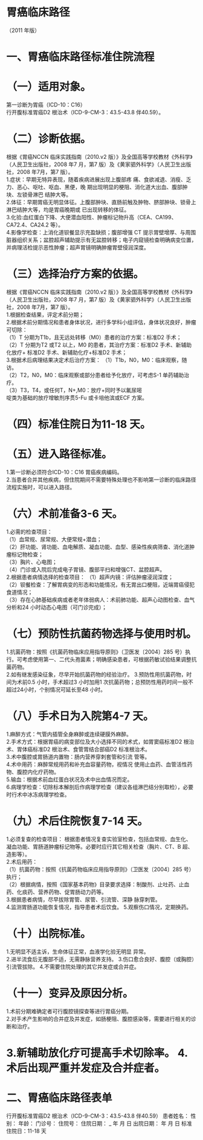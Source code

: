# 胃癌临床路径  
（2011 年版）  
# 一、胃癌临床路径标准住院流程  
# （一）适用对象。  
第一诊断为胃癌（ICD-10：C16）  
行开腹标准胃癌D2 根治术（ICD-9-CM-3：43.5-43.8 伴40.59）。  
# （二）诊断依据。  
根据《胃癌NCCN 临床实践指南（2010.v2 版）》及全国高等学校教材《外科学》（人民卫生出版社，2008 年7 月，第7 版）及《黄家驷外科学》（人民卫生出版社，2008 年7月，第7 版）。  
1.症状：早期无特异表现，随着疾病进展出现上腹部疼 痛、食欲减退、消瘦、乏力、恶心、呕吐、呕血、黑便，晚 期出现明显的梗阻、消化道大出血、腹部肿块、左锁骨淋巴 结肿大等。  
2.体征：早期胃癌无明显体征。上腹部肿块、直肠前触及肿物、脐部肿块、锁骨上淋巴结肿大等，均是胃癌晚期或 已出现转移的体征。  
3.化验:血红蛋白下降、大便潜血阳性、肿瘤标记物升高（CEA、CA199、CA72.4、CA24.2 等）。  
4.影像学检查：上消化道钡餐显示充盈缺损；腹部增强 CT 提示胃壁增厚、与周围脏器组织关系；盆腔超声辅助提示有无盆腔转移；电子内窥镜检查明确病变位置，并病理活检提示恶性肿瘤；超声胃镜明确肿瘤胃壁侵润深度。  
# （三）选择治疗方案的依据。  
根据《胃癌NCCN 临床实践指南（2010.v2 版）》及全国高等学校教材《外科学》（人民卫生出版社，2008 年7 月，第7 版）及《黄家驷外科学》（人民卫生出版社，2008 年7月，第7 版）。  
1.根据检查结果，评定术前分期；  
2.根据术前分期情况和患者身体状况，进行多学科小组评估，身体状况良好，肿瘤可切除：  
（1）T 分期为T1b，且无远处转移（M0）患者的治疗方案：标准D2 手术；  
（2）T 分期为T2 或T2 以上，M0 的患者，其治疗方案：标准D2 手术、新辅助化放疗+ 标准D2 手术、新辅助化疗+标准D2 手术；  
3.根据术后病理结果决定术后治疗方案：  （1）T1b，N0，M0：临床观察，随访。  
（2）T2，N0，M0：临床观察或部分患者给予化放疗，可考虑S-1 单药辅助治疗。  
（3）T3，T4，或任何T，$\mathrm{N}+$,M0：放疗$+$同时予以氟尿嘧  
啶类为基础的放疗增敏剂序贯5-Fu 或卡培他滨或ECF 方案。  
# （四）标准住院日为11-18 天。  
# （五）进入路径标准。  
1.第一诊断必须符合ICD-10：C16 胃癌疾病编码。  
2.当患者合并其他疾病，但住院期间不需要特殊处理也不影响第一诊断的临床路径流程实施时，可以进入路径。  
# （六）术前准备3-6 天。  
1.必需的检查项目：  
（1）血常规、尿常规、大便常规$+$潜血；  
（2）肝功能、肾功能、血电解质、凝血功能、血型、感染性疾病筛查、消化道肿瘤标记物检查；  
（3）胸片、心电图；  
（4）门诊或入院后完成电子胃镜、腹部平扫和增强CT、盆腔超声。  
2.根据患者病情选择的检查项目： （1）超声内镜：评估肿瘤浸润深度；  
（2）钡餐检查：了解胃病变的形态和功能情况，有无胃出口梗阻，近端胃癌侵犯食道情况；  
（3）存在心肺基础疾病或者老年体弱病人：术前肺功能、超声心动图检查、血气分析和24 小时动态心电图（可门诊完成）；  
# （七）预防性抗菌药物选择与使用时机。  
1.抗菌药物：按照《抗菌药物临床应用指导原则》（卫医发〔2004〕285 号）执行。可考虑使用第一、二代头孢菌素；明确感染患者，可根据药敏试验结果调整抗菌药物。  
2.如有继发感染征象，尽早开始抗菌药物的经验治疗。 3.预防性用抗菌药物，时间为术前0.5 小时，手术超过3 小时加用1 次抗菌药物；总预防性用药时间一般不超过24小时，个别情况可延长至48 小时。  
# （八）手术日为入院第4-7 天。  
1.麻醉方式：气管内插管全身麻醉或连续硬膜外麻醉。  
2.手术方式：根据胃癌的病变部位及大小选择不同的术式，如胃窦癌标准D2 根治术、胃体癌标准D2 根治术、食管胃结合部癌D2 标准根治术。  
3.术中腹腔或胃肠道内置物：肠内营养穿刺套管和引流 管等。  
4.术中用药：麻醉常规用药和补充血容量药物，视情况 使用止血药、血管活性药物、腹腔内化疗药物。  
5.输血：根据术前血红蛋白状况及术中出血情况而定。  
6.病理学检查：切除标本解剖后作病理学检查（建议各组淋巴结分别取检），必要时行术中冰冻病理学检查。  
# （九）术后住院恢复7-14 天。  
1.必须复查的检查项目： 根据患者情况复查实验室检查，包括血常规、血生化、  
凝血功能、胃肠道肿瘤标记物等。必要时应行其它相关检查（胸片、CT、B 超、造影等）。  
2.术后用药：  
（1）抗菌药物：按照《抗菌药物临床应用指导原则》（卫医发〔2004〕285 号）执行；  
（2）根据病情，按照《国家基本药物》目录要求选择：制酸剂、止吐药、止血药、化痰药、营养药物、促胃肠动力药等。  
3.根据患者病情，尽早拔除胃管、尿管、引流管、深静 脉穿刺管。  
4.监测胃肠道功能恢复情况，指导患者术后饮食。 5.观察伤口情况，定期换药。  
# （十）出院标准。  
1.无明显不适主诉，生命体征正常，血液学化验无明显 异常。  
2.进半流食后无腹部不适，无需静脉营养支持。 3.伤口愈合良好、腹腔（或胸腔）引流管拔除。 4.不需要住院处理的其它并发症或合并症。  
# （十一）变异及原因分析。  
1.术前分期难确定者可行腹腔镜探查等进行胃癌分期。  
2.对手术产生影响的合并症及并发症，如肠梗阻、腹腔感染等，需要进行相关的诊断和治疗。  
# 3.新辅助放化疗可提高手术切除率。 4.术后出现严重并发症及合并症者。  
# 二、胃癌临床路径表单  
行开腹标准胃癌D2 根治术（ICD-9-CM-3：43.5-43.8 伴40.59） 患者姓名：               性别：    年龄：      门诊号：        住院号：           住院日期： _   年   月 日     出院日期：     年   月  日   标准住院日：11-18 天  
